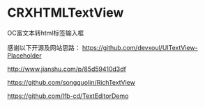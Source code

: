 # CRXHTMLTextView

OC富文本转html标签输入框

感谢以下开源及网站思路：
https://github.com/devxoul/UITextView-Placeholder

http://www.jianshu.com/p/85d59410d3df 

https://github.com/songguolin/RichTextView

https://github.com/lfb-cd/TextEditorDemo
